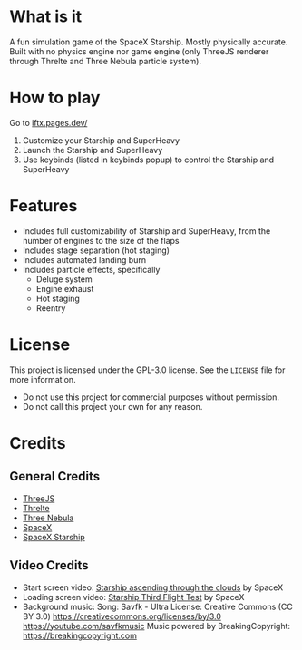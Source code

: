 # What is it

A fun simulation game of the SpaceX Starship. Mostly physically accurate. Built with no physics engine nor game engine (only ThreeJS renderer through Threlte and Three Nebula particle system).

# How to play

Go to [iftx.pages.dev/](https://iftx.pages.dev/)

1. Customize your Starship and SuperHeavy
2. Launch the Starship and SuperHeavy
3. Use keybinds (listed in keybinds popup) to control the Starship and SuperHeavy

# Features

- Includes full customizability of Starship and SuperHeavy, from the number of engines to the size of the flaps
- Includes stage separation (hot staging)
- Includes automated landing burn
- Includes particle effects, specifically
    - Deluge system
    - Engine exhaust
    - Hot staging
    - Reentry

# License

This project is licensed under the GPL-3.0 license. See the `LICENSE` file for more information.

- Do not use this project for commercial purposes without permission.
- Do not call this project your own for any reason.

# Credits

## General Credits

- [ThreeJS](https://threejs.org/)
- [Threlte](https://threlte.xyz/)
- [Three Nebula](https://three-nebula.org/)
- [SpaceX](https://www.spacex.com/)
- [SpaceX Starship](https://www.spacex.com/vehicles/starship/)

## Video Credits

- Start screen video: [Starship ascending through the clouds](https://twitter.com/SpaceX/status/1768747417716101402) by SpaceX
- Loading screen video: [Starship Third Flight Test](https://www.youtube.com/watch?v=ApMrILhTulI) by SpaceX
- Background music:
    Song: Savfk - Ultra
    License: Creative Commons (CC BY 3.0) https://creativecommons.org/licenses/by/3.0
    https://youtube.com/savfkmusic
    Music powered by BreakingCopyright: https://breakingcopyright.com